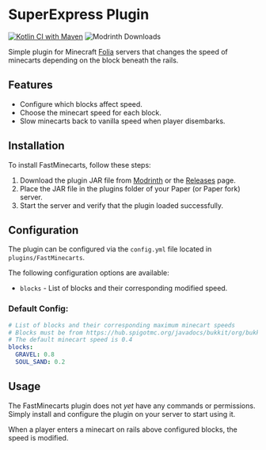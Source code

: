 # SuperExpress Plugin
[![Kotlin CI with Maven](https://github.com/0x002500/superExpress/actions/workflows/maven.yml/badge.svg)](https://github.com/0x002500/superExpress/actions/workflows/maven.yml)
![Modrinth Downloads](https://img.shields.io/modrinth/dt/VH6xs2AG)

Simple plugin for Minecraft [Folia](https://papermc.io/software/folia) servers that changes the speed of minecarts depending on the block beneath the rails.

## Features
- Configure which blocks affect speed.
- Choose the minecart speed for each block.
- Slow minecarts back to vanilla speed when player disembarks.
## Installation
To install FastMinecarts, follow these steps:
1. Download the plugin JAR file from [Modrinth](https://modrinth.com/plugin/superexpress) or the [Releases](https://github.com/0x002500/superExpress/releases) page.
2. Place the JAR file in the plugins folder of your Paper (or Paper fork) server.
3. Start the server and verify that the plugin loaded successfully.
## Configuration
The plugin can be configured via the `config.yml` file located in `plugins/FastMinecarts`.

The following configuration options are available:

- `blocks` - List of blocks and their corresponding modified speed.
### Default Config:
```yml
# List of blocks and their corresponding maximum minecart speeds
# Blocks must be from https://hub.spigotmc.org/javadocs/bukkit/org/bukkit/Material.html
# The default minecart speed is 0.4
blocks:
  GRAVEL: 0.8
  SOUL_SAND: 0.2
```
## Usage
The FastMinecarts plugin does not *yet* have any commands or permissions. Simply install and configure the plugin on your server to start using it.

When a player enters a minecart on rails above configured blocks, the speed is modified.
